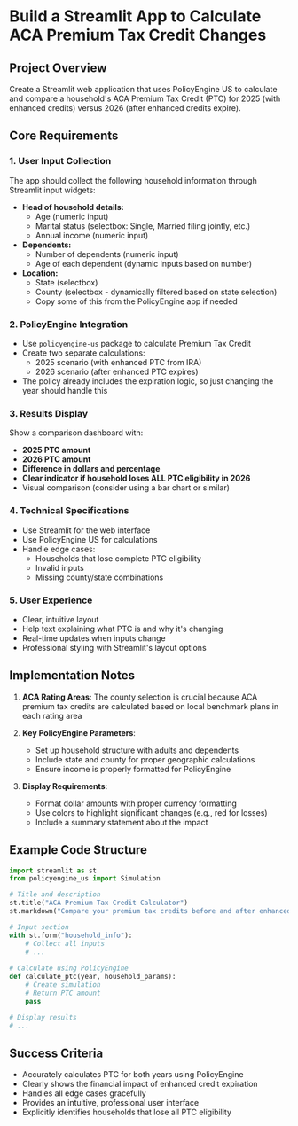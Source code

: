 # Build a Streamlit App to Calculate ACA Premium Tax Credit Changes

## Project Overview
Create a Streamlit web application that uses PolicyEngine US to calculate and compare a household's ACA Premium Tax Credit (PTC) for 2025 (with enhanced credits) versus 2026 (after enhanced credits expire).

## Core Requirements

### 1. User Input Collection
The app should collect the following household information through Streamlit input widgets:
- **Head of household details:**
  - Age (numeric input)
  - Marital status (selectbox: Single, Married filing jointly, etc.)
  - Annual income (numeric input)
- **Dependents:**
  - Number of dependents (numeric input)
  - Age of each dependent (dynamic inputs based on number)
- **Location:**
  - State (selectbox)
  - County (selectbox - dynamically filtered based on state selection)
  - Copy some of this from the PolicyEngine app if needed

### 2. PolicyEngine Integration
- Use `policyengine-us` package to calculate Premium Tax Credit
- Create two separate calculations:
  - 2025 scenario (with enhanced PTC from IRA)
  - 2026 scenario (after enhanced PTC expires)
- The policy already includes the expiration logic, so just changing the year should handle this

### 3. Results Display
Show a comparison dashboard with:
- **2025 PTC amount**
- **2026 PTC amount**
- **Difference in dollars and percentage**
- **Clear indicator if household loses ALL PTC eligibility in 2026**
- Visual comparison (consider using a bar chart or similar)

### 4. Technical Specifications
- Use Streamlit for the web interface
- Use PolicyEngine US for calculations
- Handle edge cases:
  - Households that lose complete PTC eligibility
  - Invalid inputs
  - Missing county/state combinations

### 5. User Experience
- Clear, intuitive layout
- Help text explaining what PTC is and why it's changing
- Real-time updates when inputs change
- Professional styling with Streamlit's layout options

## Implementation Notes

1. **ACA Rating Areas**: The county selection is crucial because ACA premium tax credits are calculated based on local benchmark plans in each rating area

2. **Key PolicyEngine Parameters**:
   - Set up household structure with adults and dependents
   - Include state and county for proper geographic calculations
   - Ensure income is properly formatted for PolicyEngine

3. **Display Requirements**:
   - Format dollar amounts with proper currency formatting
   - Use colors to highlight significant changes (e.g., red for losses)
   - Include a summary statement about the impact

## Example Code Structure
```python
import streamlit as st
from policyengine_us import Simulation

# Title and description
st.title("ACA Premium Tax Credit Calculator")
st.markdown("Compare your premium tax credits before and after enhanced credits expire")

# Input section
with st.form("household_info"):
    # Collect all inputs
    # ...
    
# Calculate using PolicyEngine
def calculate_ptc(year, household_params):
    # Create simulation
    # Return PTC amount
    pass

# Display results
# ...
```

## Success Criteria
- Accurately calculates PTC for both years using PolicyEngine
- Clearly shows the financial impact of enhanced credit expiration
- Handles all edge cases gracefully
- Provides an intuitive, professional user interface
- Explicitly identifies households that lose all PTC eligibility
